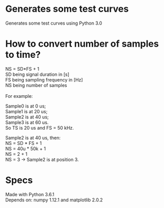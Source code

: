 # Generates some test curves
Generates some test curves using Python 3.0

# How to convert number of samples to time?
NS = SD*FS + 1 \
SD being signal duration in [s] \
FS being sampling frequency in [Hz] \
NS being number of samples \
\
For example:

Sample0 is at 0 us; \
Sample1 is at 20 us; \
Sample2 is at 40 us; \
Sample3 is at 60 us. \
So TS is 20 us and FS = 50 kHz.

Sample2 is at 40 us, then: \
NS = SD * FS + 1 \
NS = 40u * 50k + 1 \
NS = 2 + 1 \
NS = 3 -> Sample2 is at position 3.

# Specs
Made with Python 3.6.1 \
Depends on: numpy 1.12.1 and matplotlib 2.0.2